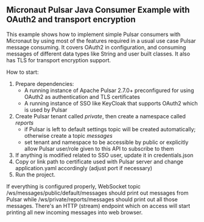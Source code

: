 ## Micronaut Pulsar Java Consumer Example with OAuth2 and transport encryption

This example shows how to implement simple Pulsar consumers with Micronaut by using most of the features required in a usual 
use case Pulsar message consuming. It covers OAuth2 in configuration, and consuming messages of different data types like String and user built classes.
It also has TLS for transport encryption support.

How to start:
1. Prepare dependencies:
    - A running instance of Apache Pulsar 2.7.0+ preconfigured for using OAuth2 as authentication and TLS certificates
    - A running instance of SSO like KeyCloak that supports OAuth2 which is used by Pulsar
2. Create Pulsar tenant called _private_, then create a namespace called _reports_
   - if Pulsar is left to default settings topic will be created automatically; otherwise create a topic _messages_
   - set tenant and namespace to be accessible by public or explicitly allow Pulsar user/role given to this API to subscribe to them
3. If anything is modified related to SSO user, update it in credentials.json
4. Copy or link path to certificate used with Pulsar server and change application.yaml accordingly (adjust port if necessary)
5. Run the project.

If everything is configured properly, WebSocket topic /ws/messages/public/default/messages
should print out messages from Pulsar while /ws/private/reports/messages should print out all those messages.
There's an HTTP (stream) endpoint which on access will start printing all new incoming messages into web browser.